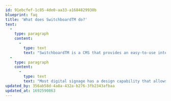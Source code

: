 ```yaml
---
id: 91ebcfef-1c85-4de0-aa33-a1684829930b
blueprint: faq
title: 'What does SwitchboardTM do?'
text:
  -
    type: paragraph
    content:
      -
        type: text
        text: "SwitchboardTM is a CMS that provides an easy-to-use interface for managing the menu content found on your digital screens.\_"
  -
    type: paragraph
    content:
      -
        type: text
        text: "Most digital signage has a design capability that allows users to create content and control when and where it’s displayed. But some more advanced offerings like our SwitchboardTM\_ CMS make it possible to optimise these activities or adjust them based on customer insights."
updated_by: 356ab58d-4a8a-432a-b276-3fb2343afbaa
updated_at: 1692590863
---
```

